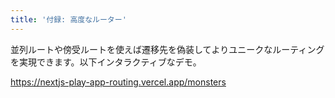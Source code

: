 ```yaml
---
title: '付録: 高度なルーター'
---
```


並列ルートや傍受ルートを使えば遷移先を偽装してよりユニークなルーティングを実現できます。以下インタラクティブなデモ。

https://nextjs-play-app-routing.vercel.app/monsters
